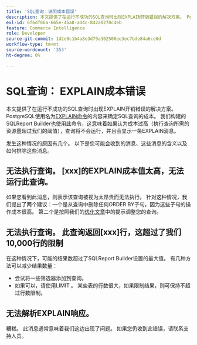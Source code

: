 ```yaml
---
title: 'SQL查询：说明成本错误'
description: 本文提供了在运行不成功的SQL查询时出现EXPLAIN开销错误的解决方案。 PostgreSQL使用名为[EXPLAIN命令](https://www.postgresql.org/docs/9.5/static/using-explain.html)的函数来确定SQL查询的开销。 我们构建的SQLReport Builder也使用此命令，这意味着如果认为成本过高（执行查询所需的资源量超过我们的阈值），查询将不会运行，并且会显示一条EXPLAIN消息。
exl-id: 6f6df66a-665e-46a8-ad4c-842a0270c4eb
feature: Commerce Intelligence
role: Developer
source-git-commit: 1d2e0c1b4a8e3d79a362500ee3ec7bde84a6ce0d
workflow-type: tm+mt
source-wordcount: '353'
ht-degree: 0%

---
```


# SQL查询： EXPLAIN成本错误

本文提供了在运行不成功的SQL查询时出现EXPLAIN开销错误的解决方案。 PostgreSQL使用名为[EXPLAIN命令](https://www.postgresql.org/docs/9.5/static/using-explain.html)的内容来确定SQL查询的成本。 我们构建的SQLReport Builder也使用此命令，这意味着如果认为成本过高（执行查询所需的资源量超过我们的阈值），查询将不会运行，并且会显示一条EXPLAIN消息。

发生这种情况的原因有几个。 以下是您可能会收到的消息、这些消息的含义以及如何排除这些消息。

## 无法执行查询。 \[xxx\]的EXPLAIN成本值太高，无法运行此查询。

如果您看到此消息，则表示该查询被视为太昂贵而无法执行。 针对这种情况，我们提出了两个建议：一个是从查询中删除任何ORDER BY子句，因为这些子句的操作成本很高。 第二个是按照我们的[优化文章](https://experienceleague.adobe.com/docs/commerce-business-intelligence/mbi/best-practices/data/optimizing-your-sql-queries.html)中的提示调整您的查询。

## 无法执行查询。 此查询返回\[xxx\]行，这超过了我们10,000行的限制

在这种情况下，可能的结果数超过了SQLReport Builder设置的最大值。 有几种方法可以减少结果数量：

* 尝试将一些筛选器添加到查询。
* 如果可以，请使用LIMIT 。 某些表的行数很大，如果限制结果，则可保持不超过行数限制。

## 无法解析EXPLAIN响应。

糟糕。 此消息通常意味着我们这边出现了问题。 如果您仍收到此错误，请联系支持人员。
